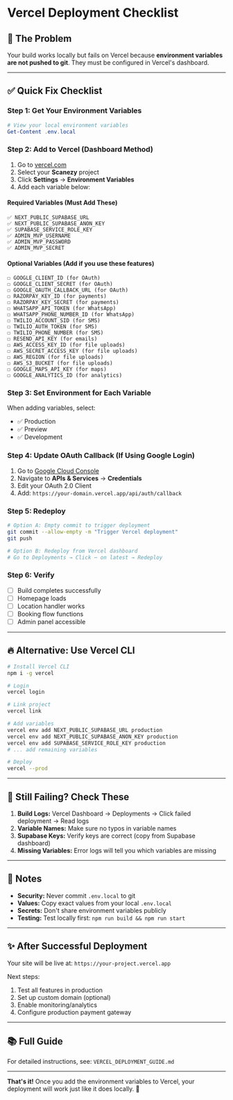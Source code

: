 # Vercel Deployment Checklist

## 🚨 The Problem
Your build works locally but fails on Vercel because **environment variables are not pushed to git**. They must be configured in Vercel's dashboard.

---

## ✅ Quick Fix Checklist

### Step 1: Get Your Environment Variables
```powershell
# View your local environment variables
Get-Content .env.local
```

### Step 2: Add to Vercel (Dashboard Method)

1. Go to [vercel.com](https://vercel.com)
2. Select your **Scanezy** project
3. Click **Settings** → **Environment Variables**
4. Add each variable below:

#### Required Variables (Must Add These)
```
✅ NEXT_PUBLIC_SUPABASE_URL
✅ NEXT_PUBLIC_SUPABASE_ANON_KEY
✅ SUPABASE_SERVICE_ROLE_KEY
✅ ADMIN_MVP_USERNAME
✅ ADMIN_MVP_PASSWORD
✅ ADMIN_MVP_SECRET
```

#### Optional Variables (Add if you use these features)
```
☐ GOOGLE_CLIENT_ID (for OAuth)
☐ GOOGLE_CLIENT_SECRET (for OAuth)
☐ GOOGLE_OAUTH_CALLBACK_URL (for OAuth)
☐ RAZORPAY_KEY_ID (for payments)
☐ RAZORPAY_KEY_SECRET (for payments)
☐ WHATSAPP_API_TOKEN (for WhatsApp)
☐ WHATSAPP_PHONE_NUMBER_ID (for WhatsApp)
☐ TWILIO_ACCOUNT_SID (for SMS)
☐ TWILIO_AUTH_TOKEN (for SMS)
☐ TWILIO_PHONE_NUMBER (for SMS)
☐ RESEND_API_KEY (for emails)
☐ AWS_ACCESS_KEY_ID (for file uploads)
☐ AWS_SECRET_ACCESS_KEY (for file uploads)
☐ AWS_REGION (for file uploads)
☐ AWS_S3_BUCKET (for file uploads)
☐ GOOGLE_MAPS_API_KEY (for maps)
☐ GOOGLE_ANALYTICS_ID (for analytics)
```

### Step 3: Set Environment for Each Variable
When adding variables, select:
- ✅ Production
- ✅ Preview
- ✅ Development

### Step 4: Update OAuth Callback (If Using Google Login)
1. Go to [Google Cloud Console](https://console.cloud.google.com/)
2. Navigate to **APIs & Services** → **Credentials**
3. Edit your OAuth 2.0 Client
4. Add: `https://your-domain.vercel.app/api/auth/callback`

### Step 5: Redeploy
```bash
# Option A: Empty commit to trigger deployment
git commit --allow-empty -m "Trigger Vercel deployment"
git push

# Option B: Redeploy from Vercel dashboard
# Go to Deployments → Click ⋯ on latest → Redeploy
```

### Step 6: Verify
- [ ] Build completes successfully
- [ ] Homepage loads
- [ ] Location handler works
- [ ] Booking flow functions
- [ ] Admin panel accessible

---

## 🔥 Alternative: Use Vercel CLI

```bash
# Install Vercel CLI
npm i -g vercel

# Login
vercel login

# Link project
vercel link

# Add variables
vercel env add NEXT_PUBLIC_SUPABASE_URL production
vercel env add NEXT_PUBLIC_SUPABASE_ANON_KEY production
vercel env add SUPABASE_SERVICE_ROLE_KEY production
# ... add remaining variables

# Deploy
vercel --prod
```

---

## 🐛 Still Failing? Check These

1. **Build Logs:** Vercel Dashboard → Deployments → Click failed deployment → Read logs
2. **Variable Names:** Make sure no typos in variable names
3. **Supabase Keys:** Verify keys are correct (copy from Supabase dashboard)
4. **Missing Variables:** Error logs will tell you which variables are missing

---

## 📝 Notes

- **Security:** Never commit `.env.local` to git
- **Values:** Copy exact values from your local `.env.local`
- **Secrets:** Don't share environment variables publicly
- **Testing:** Test locally first: `npm run build && npm run start`

---

## ✨ After Successful Deployment

Your site will be live at: `https://your-project.vercel.app`

Next steps:
1. Test all features in production
2. Set up custom domain (optional)
3. Enable monitoring/analytics
4. Configure production payment gateway

---

## 📚 Full Guide

For detailed instructions, see: `VERCEL_DEPLOYMENT_GUIDE.md`

---

**That's it!** Once you add the environment variables to Vercel, your deployment will work just like it does locally. 🚀
